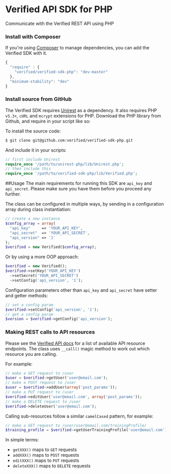 Verified API SDK for PHP
================

Communicate with the Verified REST API using PHP

### Install with Composer
If you're using [Composer](https://github.com/composer/composer) to manage
dependencies, you can add the Verified SDK with it.

```javascript
{
  "require" : {
    "verified/verified-sdk-php": "dev-master"
  },
  "minimum-stability": "dev"
}
```

### Install source from GitHub
The Verified SDK requires [Unirest](https://github.com/Mashape/unirest-php) as a dependency.
It also requires PHP `v5.3+`, `cURL` and `mcrypt` extensions for PHP. Download the PHP library from Github, and require in your script like so:

To install the source code:

```bash
$ git clone git@github.com:verified/verified-sdk-php.git
```

And include it in your scripts:

```php
// first include Unirest
require_once '/path/to/unirest-php/lib/Unirest.php';
// then include this
require_once '/path/to/verified-sdk-php/lib/Verified.php';
```

##Usage
The main requirements for running this SDK are `api_key` and `api_secret`. Please make sure you have them before you proceed any further.

The class can be configured in multiple ways,
by sending in a configuration array during class instantiation:
```php
// create a new instance
$config_array = array(
  "api_key"     => 'YOUR_API_KEY',
  "api_secret"  => 'YOUR_API_SECRET',
  "api_version" => '1'
);
$verified = new Verified($config_array);
```
Or by using a more OOP approach:
```php
$verified = new Verified();
$verified->setKey('YOUR_API_KEY')
  ->setSecret('YOUR_API_SECRET')
  ->setConfig('api_version', '1');
```

Configuration parameters other than `api_key` and `api_secret` have setter and getter methods:
```php
// set a config param
$verified->setConfig('api_version', '1');
// get a config param
$version = $verified->getConfig('api_version');
```
### Making REST calls to API resources
Please see the [Verified API docs](http://docs.verifiedapi.org/) for a list of available API resource endpoints. The class uses `__call()` magic method to work out which resource you are calling.

For example:
```php
// make a GET request to /user
$user = $verified->getUser('user@email.com');
// make a POST request to /user
$user = $verified->addUser(array('post_params'));
// make a PUT request to /user
$verified->editUser('user@email.com', array('post_params'));
// make a DELETE request to /user
$verified->deleteUser('user@email.com');
```

Calling sub-resources follow a similar `camelCased` pattern, for example:
```php
// make a GET request to /user/user@email.com/trainingProfile/
$training_profile = $verified->getUserTrainingProfile('user@email.com');
```
In simple terms:
- `getXXX()` maps to `GET` requests
- `addXXX()` maps to `POST` requests
- `editXXX()` maps to `PUT` requests
- `deleteXXX()` maps to `DELETE` requests

